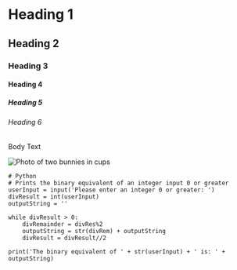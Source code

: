 # Heading 1
## Heading 2
### Heading 3
#### Heading 4
##### Heading 5
###### Heading 6
Body Text

![Photo of two bunnies in cups](https://i.ytimg.com/vi/RnlbCzb6zE8/hqdefault.jpg)

```
# Python
# Prints the binary equivalent of an integer input 0 or greater
userInput = input('Please enter an integer 0 or greater: ')
divResult = int(userInput)
outputString = ''

while divResult > 0:
    divRemainder = divRes%2
    outputString = str(divRem) + outputString
    divResult = divResult//2

print('The binary equivalent of ' + str(userInput) + ' is: ' + outputString)
```
